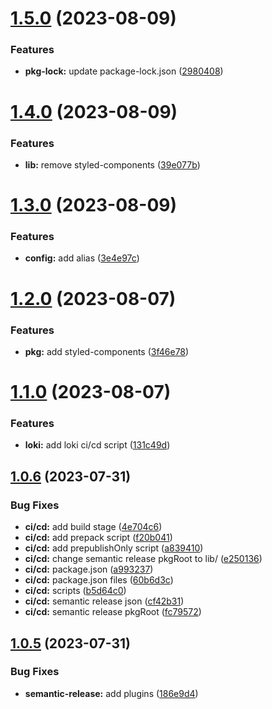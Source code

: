 # [1.5.0](https://github.com/BogdanXoxl/ecom_ui/compare/v1.4.0...v1.5.0) (2023-08-09)


### Features

* **pkg-lock:** update package-lock.json ([2980408](https://github.com/BogdanXoxl/ecom_ui/commit/29804085f242421fdd87b9a3b65c7a9aa42d8d5a))

# [1.4.0](https://github.com/BogdanXoxl/ecom_ui/compare/v1.3.0...v1.4.0) (2023-08-09)


### Features

* **lib:** remove styled-components ([39e077b](https://github.com/BogdanXoxl/ecom_ui/commit/39e077b816eb03ec61d953b848a7f625749d06f6))

# [1.3.0](https://github.com/BogdanXoxl/ecom_ui/compare/v1.2.0...v1.3.0) (2023-08-09)


### Features

* **config:** add alias ([3e4e97c](https://github.com/BogdanXoxl/ecom_ui/commit/3e4e97cb606e4044c2a780f8875182fbcda1b4c3))

# [1.2.0](https://github.com/BogdanXoxl/ecom_ui/compare/v1.1.0...v1.2.0) (2023-08-07)


### Features

* **pkg:** add styled-components ([3f46e78](https://github.com/BogdanXoxl/ecom_ui/commit/3f46e78624ee3b78c736dbf58f72c16c0b5e7bcd))

# [1.1.0](https://github.com/BogdanXoxl/ecom_ui/compare/v1.0.6...v1.1.0) (2023-08-07)


### Features

* **loki:** add loki ci/cd script ([131c49d](https://github.com/BogdanXoxl/ecom_ui/commit/131c49d9b431c797bc9300aa21970c59365aad4b))

## [1.0.6](https://github.com/BogdanXoxl/ecom_ui/compare/v1.0.5...v1.0.6) (2023-07-31)


### Bug Fixes

* **ci/cd:** add build stage ([4e704c6](https://github.com/BogdanXoxl/ecom_ui/commit/4e704c6eb6c544d4b6908caeff20268d4f70cf72))
* **ci/cd:** add prepack script ([f20b041](https://github.com/BogdanXoxl/ecom_ui/commit/f20b0417c30748aeff6bde46e7da0155919a9cf1))
* **ci/cd:** add prepublishOnly script ([a839410](https://github.com/BogdanXoxl/ecom_ui/commit/a839410f67909f0a83c04294fbe179fa61caf3c1))
* **ci/cd:** change semantic release pkgRoot to lib/ ([e250136](https://github.com/BogdanXoxl/ecom_ui/commit/e2501364493bac37b274a6fbf8ecc30ac0b8bd8e))
* **ci/cd:** package.json ([a993237](https://github.com/BogdanXoxl/ecom_ui/commit/a99323727d8eecd95a4d68d6e4a8df06654d9fe8))
* **ci/cd:** package.json files ([60b6d3c](https://github.com/BogdanXoxl/ecom_ui/commit/60b6d3ce548be68b47d23740285349bdb9aa2db0))
* **ci/cd:** scripts ([b5d64c0](https://github.com/BogdanXoxl/ecom_ui/commit/b5d64c06eaefde9d9d1b11d4044e7cecd78cadca))
* **ci/cd:** semantic release json ([cf42b31](https://github.com/BogdanXoxl/ecom_ui/commit/cf42b31e5be4a7275eb5833c35f0039839ca58c5))
* **ci/cd:** semantic release pkgRoot ([fc79572](https://github.com/BogdanXoxl/ecom_ui/commit/fc795722a2bbd9d1f179d424b216ef643d904ec7))

## [1.0.5](https://github.com/BogdanXoxl/ecom_ui/compare/v1.0.4...v1.0.5) (2023-07-31)


### Bug Fixes

* **semantic-release:** add plugins ([186e9d4](https://github.com/BogdanXoxl/ecom_ui/commit/186e9d472ca3d13c6f828e8fd19c207c93dade2c))
